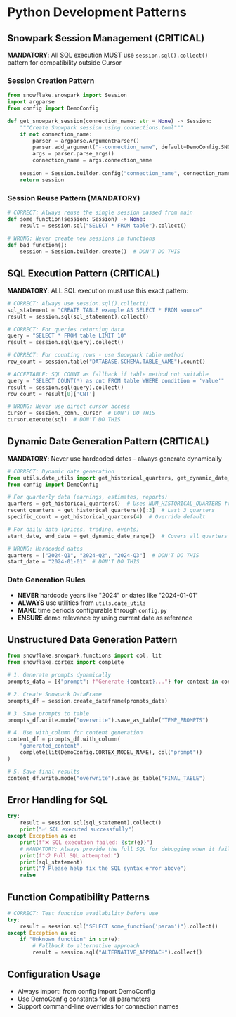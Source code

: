 # Python Development Patterns

## Snowpark Session Management (CRITICAL)
**MANDATORY**: All SQL execution MUST use `session.sql().collect()` pattern for compatibility outside Cursor

### Session Creation Pattern
```python
from snowflake.snowpark import Session
import argparse
from config import DemoConfig

def get_snowpark_session(connection_name: str = None) -> Session:
    """Create Snowpark session using connections.toml"""
    if not connection_name:
        parser = argparse.ArgumentParser()
        parser.add_argument("--connection_name", default=DemoConfig.SNOWFLAKE_CONNECTION_NAME)
        args = parser.parse_args()
        connection_name = args.connection_name
    
    session = Session.builder.config("connection_name", connection_name).create()
    return session
```

### Session Reuse Pattern (MANDATORY)
```python
# CORRECT: Always reuse the single session passed from main
def some_function(session: Session) -> None:
    result = session.sql("SELECT * FROM table").collect()
    
# WRONG: Never create new sessions in functions
def bad_function():
    session = Session.builder.create()  # DON'T DO THIS
```

## SQL Execution Pattern (CRITICAL)
**MANDATORY**: ALL SQL execution must use this exact pattern:

```python
# CORRECT: Always use session.sql().collect()
sql_statement = "CREATE TABLE example AS SELECT * FROM source"
result = session.sql(sql_statement).collect()

# CORRECT: For queries returning data
query = "SELECT * FROM table LIMIT 10"
result = session.sql(query).collect()

# CORRECT: For counting rows - use Snowpark table method
row_count = session.table("DATABASE.SCHEMA.TABLE_NAME").count()

# ACCEPTABLE: SQL COUNT as fallback if table method not suitable
query = "SELECT COUNT(*) as cnt FROM table WHERE condition = 'value'"
result = session.sql(query).collect()
row_count = result[0]['CNT']

# WRONG: Never use direct cursor access
cursor = session._conn._cursor  # DON'T DO THIS
cursor.execute(sql)  # DON'T DO THIS
```

## Dynamic Date Generation Pattern (CRITICAL)
**MANDATORY**: Never use hardcoded dates - always generate dynamically

```python
# CORRECT: Dynamic date generation
from utils.date_utils import get_historical_quarters, get_dynamic_date_range
from config import DemoConfig

# For quarterly data (earnings, estimates, reports)
quarters = get_historical_quarters()  # Uses NUM_HISTORICAL_QUARTERS from config
recent_quarters = get_historical_quarters()[:3]  # Last 3 quarters
specific_count = get_historical_quarters(4)  # Override default

# For daily data (prices, trading, events)
start_date, end_date = get_dynamic_date_range()  # Covers all quarters

# WRONG: Hardcoded dates
quarters = ["2024-Q1", "2024-Q2", "2024-Q3"]  # DON'T DO THIS
start_date = "2024-01-01"  # DON'T DO THIS
```

### Date Generation Rules
- **NEVER** hardcode years like "2024" or dates like "2024-01-01"
- **ALWAYS** use utilities from `utils.date_utils`
- **MAKE** time periods configurable through `config.py`
- **ENSURE** demo relevance by using current date as reference

## Unstructured Data Generation Pattern
```python
from snowflake.snowpark.functions import col, lit
from snowflake.cortex import complete

# 1. Generate prompts dynamically
prompts_data = [{"prompt": f"Generate {context}..."} for context in contexts]

# 2. Create Snowpark DataFrame
prompts_df = session.create_dataframe(prompts_data)

# 3. Save prompts to table
prompts_df.write.mode("overwrite").save_as_table("TEMP_PROMPTS")

# 4. Use with_column for content generation
content_df = prompts_df.with_column(
    "generated_content",
    complete(lit(DemoConfig.CORTEX_MODEL_NAME), col("prompt"))
)

# 5. Save final results
content_df.write.mode("overwrite").save_as_table("FINAL_TABLE")
```

## Error Handling for SQL
```python
try:
    result = session.sql(sql_statement).collect()
    print("✅ SQL executed successfully")
except Exception as e:
    print(f"❌ SQL execution failed: {str(e)}")
    # MANDATORY: Always provide the full SQL for debugging when it fails
    print(f"📋 Full SQL attempted:")
    print(sql_statement)
    print("❓ Please help fix the SQL syntax error above")
    raise
```

## Function Compatibility Patterns
```python
# CORRECT: Test function availability before use
try:
    result = session.sql("SELECT some_function('param')").collect()
except Exception as e:
    if "Unknown function" in str(e):
        # Fallback to alternative approach
        result = session.sql("ALTERNATIVE_APPROACH").collect()
```

## Configuration Usage
- Always import: from config import DemoConfig
- Use DemoConfig constants for all parameters
- Support command-line overrides for connection names
